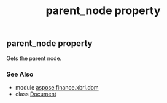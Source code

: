 ﻿---
title: parent_node property
second_title: Aspose.Finance for Python via .NET API References
description: 
type: docs
weight: 290
url: /python-net/aspose.finance.xbrl.dom/document/parent_node/
is_root: false
---

## parent_node property


Gets the parent node.

### See Also
* module [aspose.finance.xbrl.dom](../../)
* class [Document](/finance/python-net/aspose.finance.xbrl.dom/document)
